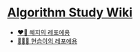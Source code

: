 # [Algorithm Study Wiki](https://github.com/AlgorithmChippo/Algorithm_Study/wiki)
* [:heart::lion: 혜지의 레포에용](https://github.com/hyejee0504/Algorithm-Study)
* [💪🐱‍👤 현습이의 레포에용](https://github.com/soup1997/Algorithm)
